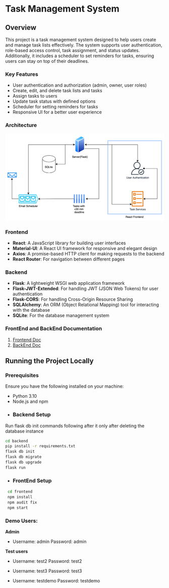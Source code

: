 
# Task Management System

## Overview
This project is a task management system designed to help users create and manage task lists effectively. The system supports user authentication, role-based access control, task assignment, and status updates. Additionally, it includes a scheduler to set reminders for tasks, ensuring users can stay on top of their deadlines.

### Key Features
- User authentication and authorization (admin, owner, user roles)
- Create, edit, and delete task lists and tasks
- Assign tasks to users
- Update task status with defined options
- Scheduler for setting reminders for tasks
- Responsive UI for a better user experience

### Architecture

![Architecture flow](https://github.com/lostmartian/taskmanagementRBAC/blob/main/assets/design.png?raw=true)
### Frontend
- **React**: A JavaScript library for building user interfaces
- **Material-UI**: A React UI framework for responsive and elegant design
- **Axios**: A promise-based HTTP client for making requests to the backend
- **React Router**: For navigation between different pages

### Backend
- **Flask**: A lightweight WSGI web application framework
- **Flask-JWT-Extended**: For handling JWT (JSON Web Tokens) for user authentication
- **Flask-CORS**: For handling Cross-Origin Resource Sharing
- **SQLAlchemy**: An ORM (Object Relational Mapping) tool for interacting with the database
- **SQLite**: For the database management system

### FrontEnd and BackEnd Documentation

 1. [Frontend Doc](https://github.com/lostmartian/taskmanagementRBAC/tree/main/frontend#readme)
 2. [BackEnd Doc](https://github.com/lostmartian/taskmanagementRBAC/tree/main/backend#readme)

## Running the Project Locally  
### Prerequisites 
Ensure you have the following installed on your machine: 
- Python 3.10
- Node.js and npm 
- ### Backend Setup  
Run flask db init commands following after it only after deleting the database instance
 ```bash 
 cd backend
 pip install -r requirements.txt
 flask db init
 flask db migrate
 flask db upgrade
 flask run
 ```
- ### FrontEnd Setup
```bash 
 cd frontend
 npm install
 npm audit fix
 npm start
 ```
### Demo Users:

**Admin**
- Username: admin Password: admin

**Test users**
- Username: test2 Password: test2

- Username: test3 Password: test3

- Username: testdemo Password: testdemo